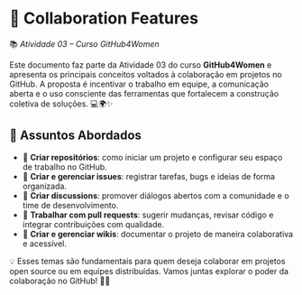 # 🤝 Collaboration Features

📚 *Atividade 03 – Curso GitHub4Women*

Este documento faz parte da Atividade 03 do curso **GitHub4Women** e apresenta os principais conceitos voltados à colaboração em projetos no GitHub. A proposta é incentivar o trabalho em equipe, a comunicação aberta e o uso consciente das ferramentas que fortalecem a construção coletiva de soluções. 💻🌍✨

## 📌 Assuntos Abordados

- 📁 **Criar repositórios**: como iniciar um projeto e configurar seu espaço de trabalho no GitHub.  
- 🐞 **Criar e gerenciar issues**: registrar tarefas, bugs e ideias de forma organizada.  
- 💬 **Criar discussions**: promover diálogos abertos com a comunidade e o time de desenvolvimento.  
- 🔀 **Trabalhar com pull requests**: sugerir mudanças, revisar código e integrar contribuições com qualidade.  
- 📖 **Criar e gerenciar wikis**: documentar o projeto de maneira colaborativa e acessível.

💡 Esses temas são fundamentais para quem deseja colaborar em projetos open source ou em equipes distribuídas. Vamos juntas explorar o poder da colaboração no GitHub! 💪🚀
